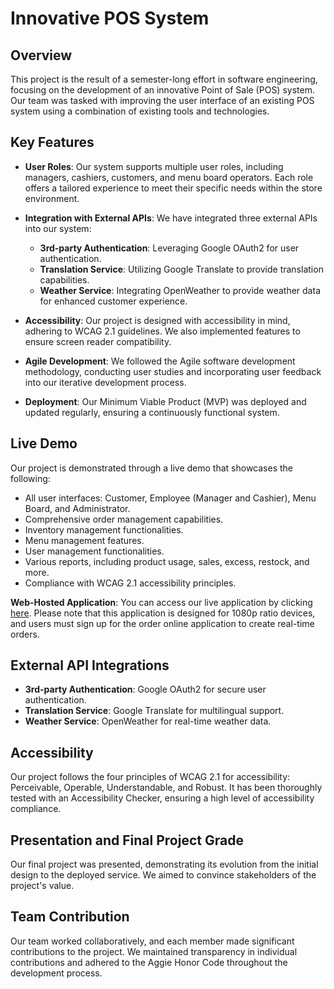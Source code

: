 # Innovative POS System

## Overview

This project is the result of a semester-long effort in software engineering, focusing on the development of an innovative Point of Sale (POS) system. Our team was tasked with improving the user interface of an existing POS system using a combination of existing tools and technologies.

## Key Features

- **User Roles**: Our system supports multiple user roles, including managers, cashiers, customers, and menu board operators. Each role offers a tailored experience to meet their specific needs within the store environment.

- **Integration with External APIs**: We have integrated three external APIs into our system:
    - **3rd-party Authentication**: Leveraging Google OAuth2 for user authentication.
    - **Translation Service**: Utilizing Google Translate to provide translation capabilities.
    - **Weather Service**: Integrating OpenWeather to provide weather data for enhanced customer experience.

- **Accessibility**: Our project is designed with accessibility in mind, adhering to WCAG 2.1 guidelines. We also implemented features to ensure screen reader compatibility.

- **Agile Development**: We followed the Agile software development methodology, conducting user studies and incorporating user feedback into our iterative development process.

- **Deployment**: Our Minimum Viable Product (MVP) was deployed and updated regularly, ensuring a continuously functional system.

## Live Demo

Our project is demonstrated through a live demo that showcases the following:

- All user interfaces: Customer, Employee (Manager and Cashier), Menu Board, and Administrator.
- Comprehensive order management capabilities.
- Inventory management functionalities.
- Menu management features.
- User management functionalities.
- Various reports, including product usage, sales, excess, restock, and more.
- Compliance with WCAG 2.1 accessibility principles.

**Web-Hosted Application**: You can access our live application by clicking [here](https://piadapos.azurewebsites.net/). Please note that this application is designed for 1080p ratio devices, and users must sign up for the order online application to create real-time orders.

## External API Integrations

- **3rd-party Authentication**: Google OAuth2 for secure user authentication.
- **Translation Service**: Google Translate for multilingual support.
- **Weather Service**: OpenWeather for real-time weather data.

## Accessibility

Our project follows the four principles of WCAG 2.1 for accessibility: Perceivable, Operable, Understandable, and Robust. It has been thoroughly tested with an Accessibility Checker, ensuring a high level of accessibility compliance.

## Presentation and Final Project Grade

Our final project was presented, demonstrating its evolution from the initial design to the deployed service. We aimed to convince stakeholders of the project's value.

## Team Contribution

Our team worked collaboratively, and each member made significant contributions to the project. We maintained transparency in individual contributions and adhered to the Aggie Honor Code throughout the development process.
